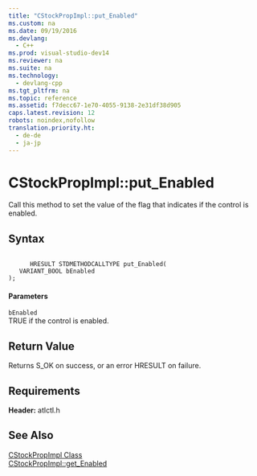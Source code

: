 ```yaml
---
title: "CStockPropImpl::put_Enabled"
ms.custom: na
ms.date: 09/19/2016
ms.devlang: 
  - C++
ms.prod: visual-studio-dev14
ms.reviewer: na
ms.suite: na
ms.technology: 
  - devlang-cpp
ms.tgt_pltfrm: na
ms.topic: reference
ms.assetid: f7decc67-1e70-4055-9138-2e31df38d905
caps.latest.revision: 12
robots: noindex,nofollow
translation.priority.ht: 
  - de-de
  - ja-jp
---
```

# CStockPropImpl::put_Enabled
Call this method to set the value of the flag that indicates if the control is enabled.  
  
## Syntax  
  
```  
  
      HRESULT STDMETHODCALLTYPE put_Enabled(  
   VARIANT_BOOL bEnabled  
);  
```  
  
#### Parameters  
 `bEnabled`  
 TRUE if the control is enabled.  
  
## Return Value  
 Returns S_OK on success, or an error HRESULT on failure.  
  
## Requirements  
 **Header:** atlctl.h  
  
## See Also  
 [CStockPropImpl Class](../vs140/CStockPropImpl-Class.md)   
 [CStockPropImpl::get_Enabled](../vs140/CStockPropImpl--get_Enabled.md)